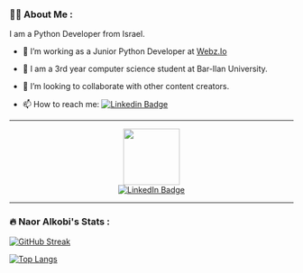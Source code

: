 ### :woman_technologist: About Me :

I am a Python Developer from Israel.

- :telescope:  I’m working as a Junior Python Developer at <a href ="https://webz.io/"> Webz.Io </a>
- 🌱 I am a 3rd year computer science student at Bar-Ilan University.
- 👯 I’m looking to collaborate with other content creators.


- :mailbox: How to reach me: [![Linkedin Badge](https://img.shields.io/badge/-kakbar-blue?style=flat&logo=Linkedin&logoColor=white)](https://www.linkedin.com/in/naoralkobi/)
 
 ---

<div>
  
  <div id="header" align="center">
    <img src="https://media.giphy.com/media/M9gbBd9nbDrOTu1Mqx/giphy.gif" width="100"/>
  </div>

  <div id="badges" align="center">
    <a href="https://www.linkedin.com/in/naoralkobi/">
      <img src="https://img.shields.io/badge/LinkedIn-blue?style=for-the-badge&logo=linkedin&logoColor=white" alt="LinkedIn Badge"/>
    </a>
  </div>
  
 </div>

---

### :fire: Naor Alkobi's Stats :

[![GitHub Streak](http://github-readme-streak-stats.herokuapp.com?user=naoralkobi&theme=dark&hide_border=true)](https://git.io/streak-stats)


[![Top Langs](https://github-readme-stats.vercel.app/api/top-langs/?username=naoralkobi&layout=compact&theme=vision-friendly-dark)](https://github.com/anuraghazra/github-readme-stats)


<!--
### Hi there 👋
**naoralkobi/naoralkobi** is a ✨ _special_ ✨ repository because its `README.md` (this file) appears on your GitHub profile.

Here are some ideas to get you started:

- 🔭 I’m currently working on ...
- 🌱 I’m currently learning ...
- 👯 I’m looking to collaborate on ...
- 🤔 I’m looking for help with ...
- 💬 Ask me about ...
- 📫 How to reach me: ...
- 😄 Pronouns: ...
- ⚡ Fun fact: ...
-->
